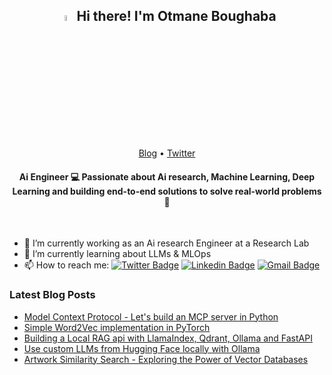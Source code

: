 <h2 align="center"><a href="https://www.otmaneboughaba.com/"><img src="https://media.giphy.com/media/hvRJCLFzcasrR4ia7z/giphy.gif" width="5%"></a> Hi there! I'm Otmane Boughaba</h2>
<p align="center">
  <a href="https://otmaneboughaba.com">Blog</a> •
  <a href="https://twitter.com/Otmane404">Twitter</a>
</p>

#### <div align="center">Ai Engineer :computer: Passionate about  Ai research, Machine Learning, Deep Learning and building end-to-end solutions to solve real-world problems :rocket:

<br></div>  


- 🔭 I’m currently working as an Ai research Engineer at a Research Lab
- 🌱 I’m currently learning about LLMs & MLOps
- 📫 How to reach me: [![Twitter Badge](https://img.shields.io/badge/-@Otmane404-1ca0f1?style=flat-square&labelColor=1ca0f1&logo=twitter&logoColor=white&link=https://twitter.com/Otmane404)](https://twitter.com/Otmane404) [![Linkedin Badge](https://img.shields.io/badge/-otmaneboughaba-blue?style=flat-square&logo=Linkedin&logoColor=white&link=https://www.linkedin.com/in/otmaneboughaba/)](https://www.linkedin.com/in/otmaneboughaba/)
[![Gmail Badge](https://img.shields.io/badge/-otmaneboughaba@gmail.com-c14438?style=flat-square&logo=Gmail&logoColor=white&link=mailto:otmaneboughaba@gmail.com)](mailto:otmaneboughaba@gmail.com)



### Latest Blog Posts
<!-- BLOG-POST-LIST:START -->
- [Model Context Protocol - Let&#39;s build an MCP server in Python](https://otmaneboughaba.com/posts/model-context-protocol/)
- [Simple Word2Vec implementation in PyTorch](https://otmaneboughaba.com/posts/Word2Vec-in-Pytorch/)
- [Building a Local RAG api with LlamaIndex, Qdrant, Ollama and FastAPI](https://otmaneboughaba.com/posts/local-rag-api/)
- [Use custom LLMs from Hugging Face locally with Ollama](https://otmaneboughaba.com/posts/local-llm-ollama-huggingface/)
- [Artwork Similarity Search - Exploring the Power of Vector Databases](https://otmaneboughaba.com/posts/artwork-similarity-search/)
<!-- BLOG-POST-LIST:END -->
